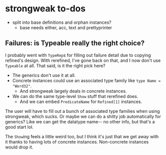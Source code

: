 # strongweak to-dos
* split into base definitions and orphan instances?
  * base needs either, acc, text and prettyprinter

## Failures: is Typeable really the right choice?
I probably went with `TypeRep`s for filling out failure detail due to copying
refined's design. With rerefined, I've gone back on that, and I now
don't use `Typeable` at all. That said, is it the right pick here?

* The generics don't use it at all.
* Concrete instances could use an associated type family like `type Name =
  "Word32"`.
  * And strongweak largely deals in concrete instances.
* We can do the same type-level `Show` stuff that rerefined does.
  * And we can embed `PredicateName` for `Refined[1]` instances.

The user will have to fill out a bunch of associated type families when using
strongweak, which sucks. Or maybe we can do a shitty job automatically for
generics? Like we can get the datatype name-- no other info, but that's a good
start lol.

The `Show`ing feels a little weird too, but I think it's just that we get away
with it thanks to having lots of concrete instances. Non-concrete instances
would drop it.
